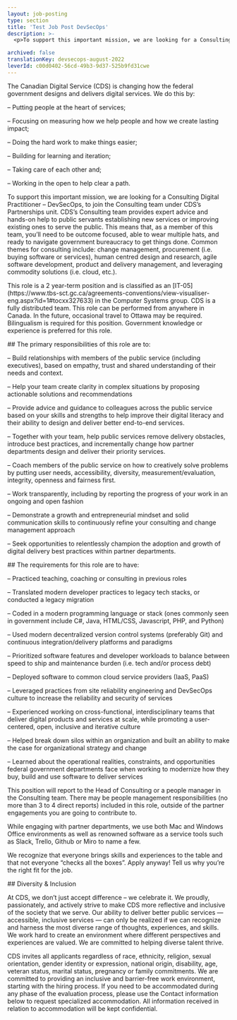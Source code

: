 ```yaml
---
layout: job-posting
type: section
title: 'Test Job Post DevSecOps'
description: >-
  <p>To support this important mission, we are looking for a Consulting Digital Practitioner &#8211; DevSecOps, to join the Consulting team under CDS’s Partnerships unit. CDS’s Consulting team provides expert advice and hands-on help to public servants establishing new services or improving existing ones to serve the public. This means that, as a member of this team, you&#8217;ll need to be outcome focused, able to wear multiple hats, and ready to navigate government bureaucracy to get things done.</p>

archived: false
translationKey: devsecops-august-2022
leverId: c00d0402-56cd-49b3-9d37-525b9fd31cwe
---
```



<p>The Canadian Digital Service (CDS) is changing how the federal government designs and delivers digital services. We do this by:</p>



<p>&#8211; Putting people at the heart of services;</p>



<p>&#8211; Focusing on measuring how we help people and how we create lasting impact;</p>



<p>&#8211; Doing the hard work to make things easier;</p>



<p>&#8211; Building for learning and iteration;</p>



<p>&#8211; Taking care of each other and;</p>



<p>&#8211; Working in the open to help clear a path.</p>



<p>To support this important mission, we are looking for a Consulting Digital Practitioner &#8211; DevSecOps, to join the Consulting team under CDS’s Partnerships unit. CDS’s Consulting team provides expert advice and hands-on help to public servants establishing new services or improving existing ones to serve the public. This means that, as a member of this team, you&#8217;ll need to be outcome focused, able to wear multiple hats, and ready to navigate government bureaucracy to get things done. Common themes for consulting include: change management, procurement (i.e. buying software or services), human centred design and research, agile software development, product and delivery management, and leveraging commodity solutions (i.e. cloud, etc.).</p>



<p>This role is a 2 year-term position and is classified as an [IT-05](https://www.tbs-sct.gc.ca/agreements-conventions/view-visualiser-eng.aspx?id=1#tocxx327633) in the Computer Systems group. CDS is a fully distributed team. This role can be performed from anywhere in Canada. In the future, occasional travel to Ottawa may be required. Bilingualism is required for this position. Government knowledge or experience is preferred for this role.</p>



<p>## The primary responsibilities of this role are to:</p>



<p>&#8211; Build relationships with members of the public service (including executives), based on empathy, trust and shared understanding of their needs and context.</p>



<p>&#8211; Help your team create clarity in complex situations by proposing actionable solutions and recommendations</p>



<p>&#8211; Provide advice and guidance to colleagues across the public service based on your skills and strengths to help improve their digital literacy and their ability to design and deliver better end-to-end services.</p>



<p>&#8211; Together with your team, help public services remove delivery obstacles, introduce best practices, and incrementally change how partner departments design and deliver their priority services.</p>



<p>&#8211; Coach members of the public service on how to creatively solve problems by putting user needs, accessibility, diversity, measurement/evaluation, integrity, openness and fairness first.</p>



<p>&#8211; Work transparently, including by reporting the progress of your work in an ongoing and open fashion</p>



<p>&#8211; Demonstrate a growth and entrepreneurial mindset and solid communication skills to continuously refine your consulting and change management approach</p>



<p>&#8211; Seek opportunities to relentlessly champion the adoption and growth of digital delivery best practices within partner departments.</p>



<p>## The requirements for this role are to have:</p>



<p>&#8211; Practiced teaching, coaching or consulting in previous roles</p>



<p>&#8211; Translated modern developer practices to legacy tech stacks, or conducted a legacy migration</p>



<p>&#8211; Coded in a modern programming language or stack (ones commonly seen in government include C#, Java, HTML/CSS, Javascript, PHP, and Python)</p>



<p>&#8211; Used modern decentralized version control systems (preferably Git) and continuous integration/delivery platforms and paradigms</p>



<p>&#8211; Prioritized software features and developer workloads to balance between speed to ship and maintenance burden (i.e. tech and/or process debt)</p>



<p>&#8211; Deployed software to common cloud service providers (IaaS, PaaS)</p>



<p>&#8211; Leveraged practices from site reliability engineering and DevSecOps culture to increase the reliability and security of services</p>



<p>&#8211; Experienced working on cross-functional, interdisciplinary teams that deliver digital products and services at scale, while promoting a user-centered, open, inclusive and iterative culture</p>



<p>&#8211; Helped break down silos within an organization and built an ability to make the case for organizational strategy and change</p>



<p>&#8211; Learned about the operational realities, constraints, and opportunities federal government departments face when working to modernize how they buy, build and use software to deliver services</p>



<p>This position will report to the Head of Consulting or a people manager in the Consulting team. There may be people management responsibilities (no more than 3 to 4 direct reports) included in this role, outside of the partner engagements you are going to contribute to.</p>



<p>While engaging with partner departments, we use both Mac and Windows Office environments as well as renowned software as a service tools such as Slack, Trello, Github or Miro to name a few.</p>



<p>We recognize that everyone brings skills and experiences to the table and that not everyone “checks all the boxes”. Apply anyway! Tell us why you’re the right fit for the job.</p>



<p>## Diversity &amp; Inclusion</p>



<p>At CDS, we don’t just accept difference &#8211; we celebrate it. We proudly, passionately, and actively strive to make CDS more reflective and inclusive of the society that we serve. Our ability to deliver better public services — accessible, inclusive services — can only be realized if we can recognize and harness the most diverse range of thoughts, experiences, and skills. We work hard to create an environment where different perspectives and experiences are valued. We are committed to helping diverse talent thrive.</p>



<p>CDS invites all applicants regardless of race, ethnicity, religion, sexual orientation, gender identity or expression, national origin, disability, age, veteran status, marital status, pregnancy or family commitments. We are committed to providing an inclusive and barrier-free work environment, starting with the hiring process. If you need to be accommodated during any phase of the evaluation process, please use the Contact information below to request specialized accommodation. All information received in relation to accommodation will be kept confidential.</p>

